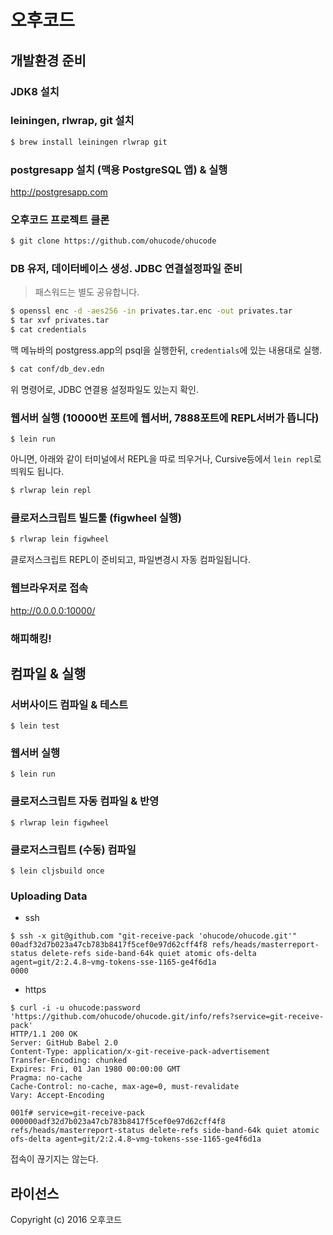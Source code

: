 # 오후코드

## 개발환경 준비

### JDK8 설치
### leiningen, rlwrap, git 설치

``` sh
$ brew install leiningen rlwrap git
```

### postgresapp 설치 (맥용 PostgreSQL 앱) & 실행

http://postgresapp.com

### 오후코드 프로젝트 클론

``` sh
$ git clone https://github.com/ohucode/ohucode
```

### DB 유저, 데이터베이스 생성. JDBC 연결설정파일 준비

> 패스워드는 별도 공유합니다.

``` sh
$ openssl enc -d -aes256 -in privates.tar.enc -out privates.tar
$ tar xvf privates.tar
$ cat credentials
```

맥 메뉴바의 postgress.app의 psql을 실행한뒤, ```credentials```에 있는 내용대로 실행.

``` sh
$ cat conf/db_dev.edn
```

위 명령어로, JDBC 연결용 설정파일도 있는지 확인.

### 웹서버 실행 (10000번 포트에 웹서버, 7888포트에 REPL서버가 뜹니다)

```
$ lein run
```

아니면, 아래와 같이 터미널에서 REPL을 따로 띄우거나, Cursive등에서 ```lein repl```로 띄워도 됩니다.

``` sh
$ rlwrap lein repl
```

### 클로저스크립트 빌드툴 (figwheel 실행)

``` sh
$ rlwrap lein figwheel
```

클로저스크립트 REPL이 준비되고, 파일변경시 자동 컴파일됩니다.

### 웹브라우저로 접속

http://0.0.0.0:10000/

### 해피해킹!


## 컴파일 & 실행

### 서버사이드 컴파일 & 테스트

    $ lein test

### 웹서버 실행

    $ lein run

### 클로저스크립트 자동 컴파일 & 반영

    $ rlwrap lein figwheel

### 클로저스크립트 (수동) 컴파일

    $ lein cljsbuild once


### Uploading Data


* ssh

```
$ ssh -x git@github.com "git-receive-pack 'ohucode/ohucode.git'"
00adf32d7b023a47cb783b8417f5cef0e97d62cff4f8 refs/heads/masterreport-status delete-refs side-band-64k quiet atomic ofs-delta agent=git/2:2.4.8~vmg-tokens-sse-1165-ge4f6d1a
0000
```

* https

```
$ curl -i -u ohucode:password 'https://github.com/ohucode/ohucode.git/info/refs?service=git-receive-pack'
HTTP/1.1 200 OK
Server: GitHub Babel 2.0
Content-Type: application/x-git-receive-pack-advertisement
Transfer-Encoding: chunked
Expires: Fri, 01 Jan 1980 00:00:00 GMT
Pragma: no-cache
Cache-Control: no-cache, max-age=0, must-revalidate
Vary: Accept-Encoding

001f# service=git-receive-pack
000000adf32d7b023a47cb783b8417f5cef0e97d62cff4f8 refs/heads/masterreport-status delete-refs side-band-64k quiet atomic ofs-delta agent=git/2:2.4.8~vmg-tokens-sse-1165-ge4f6d1a
```


접속이 끊기지는 않는다.



## 라이선스

Copyright (c) 2016 오후코드
